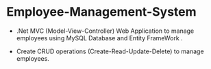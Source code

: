 # Employee-Management-System
 
- .Net MVC (Model-View-Controller) Web Application  to manage employees  using MySQL Database and Entity FrameWork .
  
- Create CRUD operations (Create-Read-Update-Delete) to manage employees.
